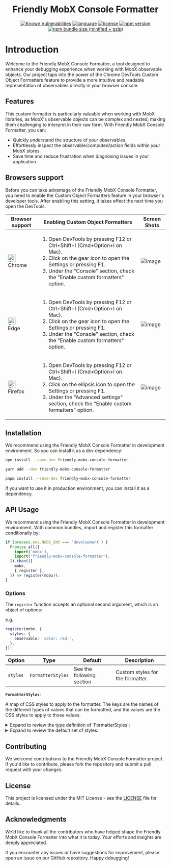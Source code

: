 <h1 align="center">Friendly MobX Console Formatter</h1>

<div align="center">

[![Known Vulnerabilities](https://snyk.io/test/github/zheeeng/friendly-mobx-console-formatter/badge.svg)](https://snyk.io/test/github/zheeeng/friendly-mobx-console-formatter)
[![language](https://img.shields.io/badge/%3C%2F%3E-TypeScript-blue.svg)](http://typescriptlang.org/)
[![license](https://img.shields.io/github/license/mashape/apistatus.svg)](https://github.com/zheeeng/friendly-mobx-console-formatter/blob/main/LICENSE)
[![npm version](https://img.shields.io/npm/v/friendly-mobx-console-formatter.svg)](https://www.npmjs.com/package/friendly-mobx-console-formatter)
[![npm bundle size (minified + gzip)](https://img.shields.io/bundlephobia/minzip/friendly-mobx-console-formatter.svg)](https://unpkg.com/friendly-mobx-console-formatter/dist/umd/index.min.js)

</div>

# Introduction

Welcome to the Friendly MobX Console Formatter, a tool designed to enhance your debugging experience when working with MobX observable objects. Our project taps into the power of the Chrome DevTools Custom Object Formatters feature to provide a more intuitive and readable representation of observables directly in your browser console.

## Features

This custom formatter is particularly valuable when working with MobX libraries, as MobX's observable objects can be complex and nested, making them challenging to interpret in their raw form. With Friendly MobX Console Formatter, you can:

* Quickly understand the structure of your observables.
* Effortlessly inspect the observable/computed/action fields within your MobX stores.
* Save time and reduce frustration when diagnosing issues in your application.

## Browsers support

Before you can take advantage of the Friendly MobX Console Formatter, you need to enable the Custom Object Formatters feature in your browser's developer tools. After enabling this setting, it takes effect the next time you open the DevTools.

| Browser support | Enabling Custom Object Formatters | Screen Shots |
| --------- | --------- | --------- |
| [<img src="https://raw.githubusercontent.com/alrra/browser-logos/master/src/chrome/chrome_48x48.png" alt="Chrome" width="24px" height="24px" />](http://godban.github.io/browsers-support-badges/)<br/>Chrome | <ol><li>Open DevTools by pressing F12 or Ctrl+Shift+I (Cmd+Option+I on Mac).</li><li>Click on the gear icon to open the Settings or pressing F1.</li><li>Under the "Console" section, check the "Enable custom formatters" option.</li></ol> | ![image](https://github.com/zheeeng/friendly-mobx-console-formatter/assets/1303154/82951daf-a8e1-4fa9-803d-893ce9df7bb7) |
| [<img src="https://raw.githubusercontent.com/alrra/browser-logos/master/src/edge/edge_48x48.png" alt="Edge" width="24px" height="24px" />](http://godban.github.io/browsers-support-badges/)<br/> Edge | <ol><li>Open DevTools by pressing F12 or Ctrl+Shift+I (Cmd+Option+I on Mac).</li><li>Click on the gear icon to open the Settings or pressing F1.</li><li>Under the "Console" section, check the "Enable custom formatters" option.</li></ol> | ![image](https://github.com/zheeeng/friendly-mobx-console-formatter/assets/1303154/7a0000dc-7a52-4738-8f46-5682925023a0)
| [<img src="https://raw.githubusercontent.com/alrra/browser-logos/master/src/firefox/firefox_48x48.png" alt="Firefox" width="24px" height="24px" />](http://godban.github.io/browsers-support-badges/)<br/>Firefox | <ol><li>Open DevTools by pressing F12 or Ctrl+Shift+I (Cmd+Option+I on Mac).</li><li>Click on the ellipsis icon to open the Settings or pressing F1.</li><li>Under the "Advanced settings" section, check the "Enable custom formatters" option.</li></ol> | ![image](https://github.com/zheeeng/friendly-mobx-console-formatter/assets/1303154/a2d34864-dc83-4b46-844b-e28459559ec4) |

## Installation

We recommend using the Friendly MobX Console Formatter in development environment. So you can install it as a dev dependency:

```sh
npm install --save-dev friendly-mobx-console-formatter
```

```sh
yarn add --dev friendly-mobx-console-formatter
```

```sh
pnpm install --save-dev friendly-mobx-console-formatter
```

If you want to use it in production environment, you can install it as a dependency.

## API Usage

We recommend using the Friendly MobX Console Formatter in development environment. With common bundles, import and register this formatter conditionally by:

```ts
if (process.env.NODE_ENV === 'development') {
  Promise.all([
    import('mobx'),
    import('friendly-mobx-console-formatter'),
  ]).then(([
    mobx,
    { register },
  ]) => register(mobx));
}
```

### Options

The `register` function accepts an optional second argument, which is an object of options:

e.g.

```ts
register(mobx, {
  styles: {
    observable: 'color: red;',
  },
});
```

| Option | Type | Default | Description |
| ------ | ---- | ------- | ----------- |
| `styles` | `FormatterStyles` | See the following section | Custom styles for the formatter. |

**`FormatterStyles`**:

A map of CSS styles to apply to the formatter. The keys are the names of the different types of values that can be formatted, and the values are the CSS styles to apply to those values.

<details>
<summary>Expand to review the type definition of `FormatterStyles`:</summary>

```ts
type FormatterStyles = {
  object?: string;
  array?: string;
  set?: string;
  map?: string;
  prototype?: string;
  complexValue?: string;
  observable?: string;
  action?: string;
  computed?: string;
};
```

</details>

<details>
<summary>Expand to review the default set of styles:</summary>

```ts
const defaultFormatterStyles = {
  object: 'color: red;',
  array: 'color: brown;',
  set: 'color: lightblue;',
  map: 'color: orange;',
  prototype: 'opacity: 0.5;',
  complexValue: 'margin-top: 0.25em; padding-left: 1em; border-left: dashed 1px;',
  observable: 'user-select: none; background: #28a745; color: white; padding: 0.25em; margin-right: 0.4em; border-radius: 0.2em; font-weight: light; font-size: 0.75em; line-height: 1em',
  action: 'user-select: none; background: #1e90ff; color: white; padding: 0.25em; margin-right: 0.4em; border-radius: 0.2em; font-weight: light; font-size: 0.75em; line-height: 1em',
  computed: 'user-select: none; background: #dc3545; color: white; padding: 0.25em; margin-right: 0.4em; border-radius: 0.2em; font-weight: light; font-size: 0.75em; line-height: 1em',
};
```

</details>

## Contributing

We welcome contributions to the Friendly MobX Console Formatter project. If you'd like to contribute, please fork the repository and submit a pull request with your changes.

## License

This project is licensed under the MIT License - see the [LICENSE](./LICENSE) file for details.

## Acknowledgments

We'd like to thank all the contributors who have helped shape the Friendly MobX Console Formatter into what it is today. Your efforts and insights are deeply appreciated.

If you encounter any issues or have suggestions for improvement, please open an issue on our GitHub repository. Happy debugging!
